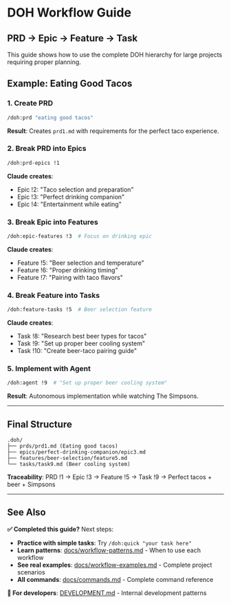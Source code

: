# DOH Workflow Guide

## PRD → Epic → Feature → Task

This guide shows how to use the complete DOH hierarchy for large projects requiring proper planning.

## Example: Eating Good Tacos

### 1. Create PRD

```bash
/doh:prd "eating good tacos"
```

**Result**: Creates `prd1.md` with requirements for the perfect taco experience.

### 2. Break PRD into Epics

```bash
/doh:prd-epics !1
```

**Claude creates**:

- Epic !2: "Taco selection and preparation"
- Epic !3: "Perfect drinking companion"
- Epic !4: "Entertainment while eating"

### 3. Break Epic into Features

```bash
/doh:epic-features !3  # Focus on drinking epic
```

**Claude creates**:

- Feature !5: "Beer selection and temperature"
- Feature !6: "Proper drinking timing"
- Feature !7: "Pairing with taco flavors"

### 4. Break Feature into Tasks

```bash
/doh:feature-tasks !5  # Beer selection feature
```

**Claude creates**:

- Task !8: "Research best beer types for tacos"
- Task !9: "Set up proper beer cooling system"
- Task !10: "Create beer-taco pairing guide"

### 5. Implement with Agent

```bash
/doh:agent !9  # "Set up proper beer cooling system"
```

**Result**: Autonomous implementation while watching The Simpsons.

---

## Final Structure

```text
.doh/
├── prds/prd1.md (Eating good tacos)
├── epics/perfect-drinking-companion/epic3.md
├── features/beer-selection/feature5.md
└── tasks/task9.md (Beer cooling system)
```

**Traceability**: PRD !1 → Epic !3 → Feature !5 → Task !9 → Perfect tacos + beer + Simpsons

---

## See Also

**✅ Completed this guide?** Next steps:

- **Practice with simple tasks**: Try `/doh:quick "your task here"`
- **Learn patterns**: [docs/workflow-patterns.md](./docs/workflow-patterns.md) - When to use each workflow
- **See real examples**: [docs/workflow-examples.md](./docs/workflow-examples.md) - Complete project scenarios
- **All commands**: [docs/commands.md](./docs/commands.md) - Complete command reference

**🔧 For developers**: [DEVELOPMENT.md](./DEVELOPMENT.md) - Internal development patterns
